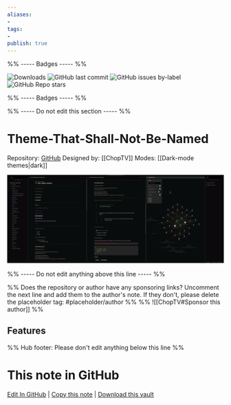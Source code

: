 ```yaml
---
aliases:
- 
tags: 
- 
publish: true
---
```


%% ----- Badges ----- %%

![Downloads](https://img.shields.io/badge/downloads-3902-573E7A?style=for-the-badge&logo=)
![GitHub last commit](https://img.shields.io/github/last-commit/ChopTV/Obsidian-Theme-That-Shall-Not-Be-Named?color=573E7A&label=last%20update&logo=github&style=for-the-badge)
![GitHub issues by-label](https://img.shields.io/github/issues/ChopTV/Obsidian-Theme-That-Shall-Not-Be-Named/help%20wanted?color=573E7A&logo=github&style=for-the-badge) 
![GitHub Repo stars](https://img.shields.io/github/stars/ChopTV/Obsidian-Theme-That-Shall-Not-Be-Named?color=573E7A&logo=github&style=for-the-badge)

%% ----- Badges ----- %%

%% ----- Do not edit this section ----- %%

# Theme-That-Shall-Not-Be-Named

Repository: [GitHub](https://github.com/ChopTV/Obsidian-Theme-That-Shall-Not-Be-Named)
Designed by: [[ChopTV]]
Modes: [[Dark-mode themes|dark]]



![screenshot](https://github.com/ChopTV/Obsidian-Theme-That-Shall-Not-Be-Named/raw/main/Theme-That-Shall-Not-Be-Named.png)

%% ----- Do not edit anything above this line ----- %% 

%% Does the repository or author have any sponsoring links? Uncomment the next line and add them to the author's note. If they don't, please delete the placeholder tag: #placeholder/author %%
%% ![[ChopTV#Sponsor this author]] %%


## Features



%% Hub footer: Please don't edit anything below this line %%

# This note in GitHub

<span class="git-footer">[Edit In GitHub](https://github.dev/obsidian-community/obsidian-hub/blob/main/02%20-%20Community%20Expansions/02.05%20All%20Community%20Expansions/Themes/Theme-That-Shall-Not-Be-Named.md "git-hub-edit-note") | [Copy this note](https://raw.githubusercontent.com/obsidian-community/obsidian-hub/main/02%20-%20Community%20Expansions/02.05%20All%20Community%20Expansions/Themes/Theme-That-Shall-Not-Be-Named.md "git-hub-copy-note") | [Download this vault](https://github.com/obsidian-community/obsidian-hub/archive/refs/heads/main.zip "git-hub-download-vault") </span>
